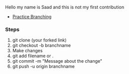 Hello my name is Saad and this is not my first contribution
- [Practice Branching](https://learngitbranching.js.org/)

### Steps
1) git clone (your forked link)
2) git checkout -b branchname
3) Make changes
4) git add filename or .
5) git commit -m "Message about the change"
6) git push -u origin branchname
